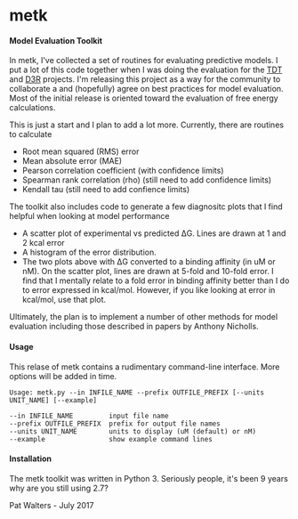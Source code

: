 # metk
#### Model Evaluation Toolkit


In metk, I've collected a set of routines for evaluating predictive models. 
I put a lot of this code together when I was doing the evaluation for the 
[TDT](http://www.teach-discover-treat.org/) and [D3R](https://drugdesigndata.org/)
projects.  I'm releasing this project as a way for the community to collaborate a
and (hopefully) agree on best practices for model evaluation. Most of the 
initial release is oriented toward the evaluation of free energy calculations. 

This is just a start and I plan to add a lot more.  Currently, there are 
routines to calculate 
* Root mean squared (RMS) error
* Mean absolute error (MAE)
* Pearson correlation coefficient (with confidence limits)
* Spearman rank correlation (rho) (still need to add confidence limits)
* Kendall tau (still need to add confience limits) 

The toolkit also includes code to generate a few diagnositc plots that I
find helpful when looking at model performance
* A scatter plot of experimental vs predicted ΔG.  Lines are drawn at 1 and 2 
kcal error
* A histogram of the error distribution.  
* The two plots above with ΔG converted to a binding affinity (in uM or nM).
On the scatter plot, lines are drawn at 5-fold and 10-fold error. 
I find that I mentally relate to a fold error in binding affinity better than 
I do to error expressed in kcal/mol.  However, if you like looking at error in
kcal/mol, use that plot. 

Ultimately, the plan is to implement a number of other methods for model 
evaluation including those described in papers by Anthony Nicholls.  

#### Usage

This relase of metk contains a rudimentary command-line interface. More options 
will be added in time. 

```
Usage: metk.py --in INFILE_NAME --prefix OUTFILE_PREFIX [--units UNIT_NAME] [--example]

--in INFILE_NAME         input file name
--prefix OUTFILE_PREFIX  prefix for output file names
--units UNIT_NAME        units to display (uM (default) or nM)
--example                show example command lines
```

#### Installation

The metk toolkit was written in Python 3.  Seriously people, it's been 9 years
why are you still using 2.7?  


Pat Walters - July 2017


